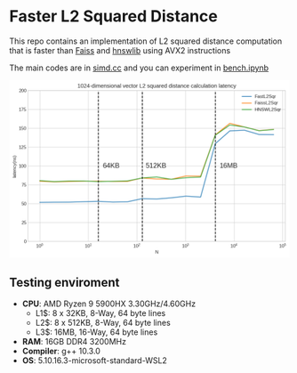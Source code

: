 # Faster L2 Squared Distance

This repo contains an implementation of L2 squared distance computation that is faster than [Faiss](https://github.com/facebookresearch/faiss) and [hnswlib](https://github.com/nmslib/hnswlib) using AVX2 instructions

The main codes are in [simd.cc](https://github.com/hhy3/Faster-L2Sqr/blob/main/simd.cc) and you can experiment in [bench.ipynb](https://github.com/hhy3/Faster-L2Sqr/blob/main/bench.ipynb)

![](figures/output.png)


## Testing enviroment
* **CPU**: AMD Ryzen 9 5900HX 3.30GHz/4.60GHz
  * L1$: 8 x 32KB, 8-Way, 64 byte lines
  * L2$: 8 x 512KB, 8-Way, 64 byte lines
  * L3$: 16MB, 16-Way, 64 byte lines
* **RAM**: 16GB DDR4 3200MHz
* **Compiler**: g++ 10.3.0
* **OS**: 5.10.16.3-microsoft-standard-WSL2

